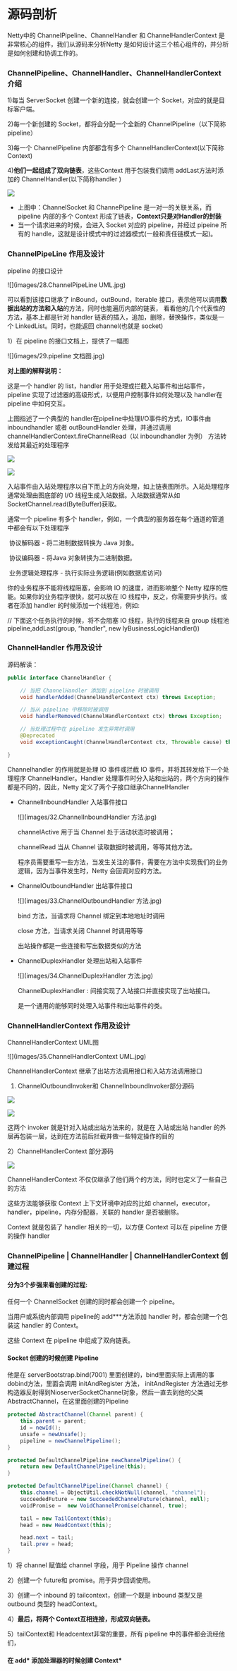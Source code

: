 # 源码剖析

Netty中的 ChannelPipeline、ChannelHandler 和 ChannelHandlerContext 是非常核心的组件，我们从源码来分析Netty 是如何设计这三个核心组件的，并分析是如何创建和协调工作的。

### ChannelPipeline、ChannelHandler、ChannelHandlerContext 介绍

1)每当 ServerSocket 创建一个新的连接，就会创建一个 Socket，对应的就是目标客户端。

2)每一个新创建的 Socket，都将会分配一个全新的 ChannelPipeline（以下简称 pipeline）

3)每一个 ChannelPipeline 内部都含有多个 ChannelHandlerContext(以下简称 Context)

4)**他们一起组成了双向链表**，这些Context 用于包装我们调用 addLast方法时添加的 ChannelHandler(以下简称handler )

![](images/27.三者关系示意图.jpg)

- 上图中：ChannelSocket 和  ChannePipeline 是一对一的关联关系，而 pipeline 内部的多个 Context 形成了链表，**Context只是对Handler的封装**
- 当一个请求进来的时候，会进入 Socket 对应的 pipeline，并经过 pipeine 所有的 handle，这就是设计模式中的过滤器模式(一般和责任链模式一起)。

### ChannelPipeLine 作用及设计

pipeline 的接口设计

![](images/28.ChannelPipeLine UML.jpg)

可以看到该接口继承了 inBound，outBound，Iterable 接口，表示他可以调用**数据出站的方法和入站**的方法，同时也能遍历内部的链表， 看看他的几个代表性的方法，基本上都是针对 handler 链表的插入，追加，删除，替换操作，类似是一个 LinkedList。同时，也能返回 channel(也就是 socket)

1）在 pipeline 的接口文档上，提供了一幅图

![](images/29.pipeline 文档图.jpg)

**对上图的解释说明：**

这是一个 handler 的 list，handler 用于处理或拦截入站事件和出站事件，pipeline 实现了过滤器的高级形式，以便用户控制事件如何处理以及 handler在pipeline 中如何交互。

上图指述了一个典型的 handler在pipeline中处理I/O事件的方式，IO事件由 inboundhandler 或者 outBoundHandler 处理，并通过调用 channelHandlerContext.fireChannelRead（以 inboundhandler 为例） 方法转发给其最近的处理程序

![](images/30.fireChannelRead解读.jpg)

![](images/31.fireChannelRead解读.jpg)

入站事件由入站处理程序以自下而上的方向处理，如上链表图所示。入站处理程序通常处理由图底部的 I/O 线程生成入站数据。入站数据通常从如 SocketChannel.read(ByteBuffer)获取。

通常一个 pipeline 有多个 handler，例如，一个典型的服务器在每个通道的管道中都会有以下处理程序

​	协议解码器 - 将二进制数据转换为 Java 对象。

​	协议编码器 - 将Java 对象转换为二进制数据。

​	业务逻辑处理程序 - 执行实际业务逻辑(例如数据库访问)

你的业务程序不能将线程阻塞，会影响 IO 的速度，进而影响整个 Netty 程序的性能。如果你的业务程序很快，就可以放在 IO 线程中，反之，你需要异步执行。或者在添加 handler 的时候添加一个线程池，例如:

// 下面这个任务执行的时候，将不会阻塞 IO 线程，执行的线程来自 group 线程池  pipeline,addLast(group, “handler", new lyBusinessLogicHandler())

### ChannelHandler 作用及设计

源码解读：

```java
public interface ChannelHandler {

    // 当把 ChannelHandler 添加到 pipeline 时被调用
    void handlerAdded(ChannelHandlerContext ctx) throws Exception;

    // 当从 pipeline 中移除时被调用
    void handlerRemoved(ChannelHandlerContext ctx) throws Exception;

    // 当处理过程中在 pipeline 发生异常时调用
    @Deprecated
    void exceptionCaught(ChannelHandlerContext ctx, Throwable cause) throws Exception;

}
```

Channelhandler 的作用就是处理 IO 事件或拦截 IO 事件，并将其转发给下一个处理程序 ChannelHandler。Handler 处理事件时分入站和出站的，两个方向的操作都是不同的，因此，Netty 定义了两个子接口继承ChannelHandler

- ChannelInboundHandler 入站事件接口

  ![](images/32.ChannelInboundHandler 方法.jpg)

  channelActive 用于当 Channel 处于活动状态时被调用；

  channelRead 当从 Channel 读取数据时被调用，等等其他方法。

  程序员需要重写一些方法，当发生关注的事件，需要在方法中实现我们的业务逻辑，因为当事件发生时，Netty 会回调对应的方法。

- ChannelOutboundHandler 出站事件接口

  ![](images/33.ChannelOutboundHandler 方法.jpg)

  bind 方法，当请求将 Channel 绑定到本地地址时调用

  close 方法，当请求关闭 Channel 时调用等等

  出站操作都是一些连接和写出数据类似的方法

- ChannelDuplexHandler 处理出站和入站事件

  ![](images/34.ChannelDuplexHandler 方法.jpg)

  ChannelDuplexHandler : 间接实现了入站接口并直接实现了出站接口。

  是一个通用的能够同时处理入站事件和出站事件的类。

### ChannelHandlerContext 作用及设计

ChannelHandlerContext UML图

![](images/35.ChannelHandlerContext UML.jpg)

ChannelHandlerContext 继承了出站方法调用接口和入站方法调用接口

1) ChannelOutboundInvoker和 ChannelInboundInvoker部分源码

![](images/36.ChannelInboundInvoker.jpg)

![](images/37.ChannelOutboundInvoker.jpg)

这两个 invoker 就是针对入站或出站方法来的，就是在 入站或出站 handler 的外层再包装一层，达到在方法前后拦截并做一些特定操作的目的

2）ChannelHandlerContext 部分源码

![](images/38.ChannelHandlerContext.jpg)

ChannelHandlerContext 不仅仅继承了他们两个的方法，同时也定义了一些自己的方法

这些方法能够获取 Context 上下文环境中对应的比如 channel，executor，handler，pipeline，内存分配器，关联的 handler 是否被删除。

Context 就是包装了 handler 相关的一切，以方便 Context 可以在 pipeline 方便的操作 handler

### ChannelPipeline | ChannelHandler | ChannelHandlerContext 创建过程

#### 分为3个步强来看创建的过程:

任何一个 ChannelSocket 创建的同时都会创建一个 pipeline。

当用户或系统内部调用 pipeline的 add***方法添加 handler 时，都会创建一个包装这 handler 的 Context。

这些 Context 在 pipeline 中组成了双向链表。

#### Socket 创建的时候创建 Pipeline

他是在 serverBootstrap.bind(7001) 里面创建的，bind里面实际上调用的事dobind方法，里面会调用 initAndRegister 方法， initAndRegister  方法通过无参构造器反射得到NioserverSocketChannel对象，然后一直去到他的父类 AbstractChannel，在这里面创建的Pipeline

```Java
protected AbstractChannel(Channel parent) {
    this.parent = parent;
    id = newId();
    unsafe = newUnsafe();
    pipeline = newChannelPipeline();
}

protected DefaultChannelPipeline newChannelPipeline() {
    return new DefaultChannelPipeline(this);
}

protected DefaultChannelPipeline(Channel channel) {
    this.channel = ObjectUtil.checkNotNull(channel, "channel");
    succeededFuture = new SucceededChannelFuture(channel, null);
    voidPromise =  new VoidChannelPromise(channel, true);

    tail = new TailContext(this);
    head = new HeadContext(this);

    head.next = tail;
    tail.prev = head;
}
```

1）将 channel 赋值给 channel 字段，用于 Pipeline 操作 channel

2）创建一个 future和 promise。用于异步回调使用。

3）创建一个 inbound 的 tailcontext，创建一个既是 inbound 类型又是 outbound 类型的 headContext。

4）**最后，将两个 Context互相连接，形成双向链表。**

5）tailContext和 Headcentext非常的重要，所有 pipeline 中的事件都会流经他们，

#### 在 add* 添加处理器的时候创建 Context*





